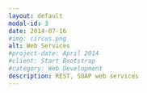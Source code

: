 ```yaml
---
layout: default
modal-id: 3
date: 2014-07-16
#img: circus.png
alt: Web Services
#project-date: April 2014
#client: Start Bootstrap
#category: Web Development
description: REST, SOAP web services
---
```

